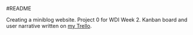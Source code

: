 #README

Creating a miniblog website. Project 0 for WDI Week 2. Kanban board and user narrative written on <a href="https://trello.com/b/YAroX3dk/wdi-project-0">my Trello</a>.